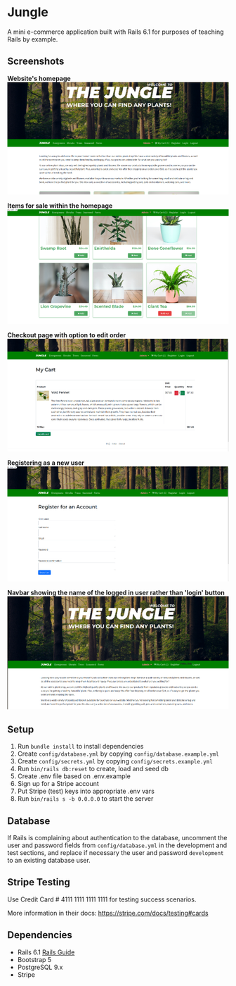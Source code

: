 # Jungle

A mini e-commerce application built with Rails 6.1 for purposes of teaching Rails by example.

## Screenshots

**Website's homepage**
![Website homepage](https://github.com/Yiusifer/Jungle-Project-/blob/master/public/images/homepage.png?raw=true)

**Items for sale within the homepage**
![Items for sale within homepage](https://github.com/Yiusifer/Jungle-Project-/blob/master/public/images/store-content.png?raw=true)

**Checkout page with option to edit order**
![Checkout page](https://github.com/Yiusifer/Jungle-Project-/blob/master/public/images/checkout.png?raw=true)

**Registering as a new user**
![Register new user](https://github.com/Yiusifer/Jungle-Project-/blob/master/public/images/user-register.png?raw=true)

**Navbar showing the name of the logged in user rather than 'login' button**
![Logged in user](https://github.com/Yiusifer/Jungle-Project-/blob/master/public/images/logged-in-user.png?raw=true)

## Setup

1. Run `bundle install` to install dependencies
2. Create `config/database.yml` by copying `config/database.example.yml`
3. Create `config/secrets.yml` by copying `config/secrets.example.yml`
4. Run `bin/rails db:reset` to create, load and seed db
5. Create .env file based on .env.example
6. Sign up for a Stripe account
7. Put Stripe (test) keys into appropriate .env vars
8. Run `bin/rails s -b 0.0.0.0` to start the server

## Database

If Rails is complaining about authentication to the database, uncomment the user and password fields from `config/database.yml` in the development and test sections, and replace if necessary the user and password `development` to an existing database user.

## Stripe Testing

Use Credit Card # 4111 1111 1111 1111 for testing success scenarios.

More information in their docs: <https://stripe.com/docs/testing#cards>

## Dependencies

- Rails 6.1 [Rails Guide](http://guides.rubyonrails.org/v6.1/)
- Bootstrap 5
- PostgreSQL 9.x
- Stripe
